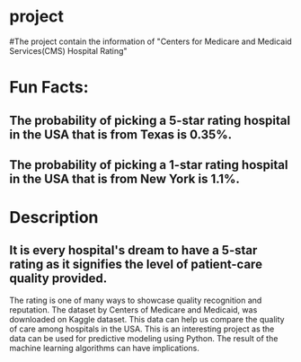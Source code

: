 # project
#The project contain the information of "Centers for Medicare and Medicaid Services(CMS) Hospital Rating"
# Fun Facts:
## The probability of picking a 5-star rating hospital in the USA that is from Texas  is 0.35%.
## The probability of picking a 1-star rating hospital in the USA that is from New York  is 1.1%.

# Description
## It is every hospital's dream to have a 5-star rating as it signifies the level of patient-care quality provided. 
The rating is one of many ways to showcase quality recognition and reputation. The dataset by Centers of Medicare and Medicaid, was downloaded on Kaggle dataset. 
This data can help us compare the quality  of care among hospitals in the USA. This is an interesting project as the data can be used for predictive modeling using Python. 
The result of the machine learning algorithms can have implications. 
